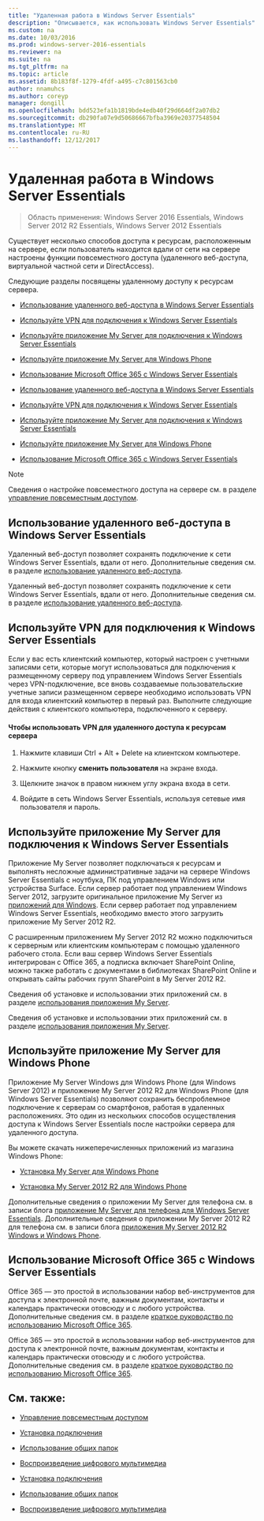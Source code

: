 ```yaml
---
title: "Удаленная работа в Windows Server Essentials"
description: "Описывается, как использовать Windows Server Essentials"
ms.custom: na
ms.date: 10/03/2016
ms.prod: windows-server-2016-essentials
ms.reviewer: na
ms.suite: na
ms.tgt_pltfrm: na
ms.topic: article
ms.assetid: 8b183f8f-1279-4fdf-a495-c7c801563cb0
author: nnamuhcs
ms.author: coreyp
manager: dongill
ms.openlocfilehash: bdd523efa1b1819bde4edb40f29d664df2a07db2
ms.sourcegitcommit: db290fa07e9d50686667bfba3969e20377548504
ms.translationtype: MT
ms.contentlocale: ru-RU
ms.lasthandoff: 12/12/2017
---
```

# <a name="work-remotely-in-windows-server-essentials"></a>Удаленная работа в Windows Server Essentials

>Область применения: Windows Server 2016 Essentials, Windows Server 2012 R2 Essentials, Windows Server 2012 Essentials
  
 Существует несколько способов доступа к ресурсам, расположенным на сервере, если пользователь находится вдали от сети на сервере настроены функции повсеместного доступа (удаленного веб-доступа, виртуальной частной сети и DirectAccess).  
  
 Следующие разделы посвящены удаленному доступу к ресурсам сервера.  
  

-   [Использование удаленного веб-доступа в Windows Server Essentials](Work-Remotely-in-Windows-Server-Essentials.md#BKMA_RWA)  
  
-   [Используйте VPN для подключения к Windows Server Essentials](Work-Remotely-in-Windows-Server-Essentials.md#BKMK_3)  
  
-   [Используйте приложение My Server для подключения к Windows Server Essentials](Work-Remotely-in-Windows-Server-Essentials.md#BKMK_App)  
  
-   [Используйте приложение My Server для Windows Phone](Work-Remotely-in-Windows-Server-Essentials.md#BKMK_2)  
  
-   [Использование Microsoft Office 365 с Windows Server Essentials](Work-Remotely-in-Windows-Server-Essentials.md#BKMK_O365)  

-   [Использование удаленного веб-доступа в Windows Server Essentials](../use/Work-Remotely-in-Windows-Server-Essentials.md#BKMA_RWA)  
  
-   [Используйте VPN для подключения к Windows Server Essentials](../use/Work-Remotely-in-Windows-Server-Essentials.md#BKMK_3)  
  
-   [Используйте приложение My Server для подключения к Windows Server Essentials](../use/Work-Remotely-in-Windows-Server-Essentials.md#BKMK_App)  
  
-   [Используйте приложение My Server для Windows Phone](../use/Work-Remotely-in-Windows-Server-Essentials.md#BKMK_2)  
  
-   [Использование Microsoft Office 365 с Windows Server Essentials](../use/Work-Remotely-in-Windows-Server-Essentials.md#BKMK_O365)  

  
> [!NOTE]
>  Сведения о настройке повсеместного доступа на сервере см. в разделе [управление повсеместным доступом](../manage/Manage-Anywhere-Access-in-Windows-Server-Essentials.md).  
  
##  <a name="BKMA_RWA"></a>Использование удаленного веб-доступа в Windows Server Essentials  

 Удаленный веб-доступ позволяет сохранять подключение к сети Windows Server Essentials, вдали от него. Дополнительные сведения см. в разделе [использование удаленного веб-доступа](Use-Remote-Web-Access-in-Windows-Server-Essentials.md).  

 Удаленный веб-доступ позволяет сохранять подключение к сети Windows Server Essentials, вдали от него. Дополнительные сведения см. в разделе [использование удаленного веб-доступа](../use/Use-Remote-Web-Access-in-Windows-Server-Essentials.md).  

  
##  <a name="BKMK_3"></a>Используйте VPN для подключения к Windows Server Essentials  
 Если у вас есть клиентский компьютер, который настроен с учетными записями сети, которые могут использоваться для подключения к размещенному серверу под управлением Windows Server Essentials через VPN-подключение, все вновь создаваемые пользовательские учетные записи размещенном сервере необходимо использовать VPN для входа клиентский компьютер в первый раз. Выполните следующие действия с клиентского компьютера, подключенного к серверу.  
  
#### <a name="to-use-vpn-to-remotely-access-server-resources"></a>Чтобы использовать VPN для удаленного доступа к ресурсам сервера  
  
1.  Нажмите клавиши Ctrl + Alt + Delete на клиентском компьютере.  
  
2.  Нажмите кнопку **сменить пользователя** на экране входа.  
  
3.  Щелкните значок в правом нижнем углу экрана входа в сети.  
  
4.  Войдите в сеть Windows Server Essentials, используя сетевые имя пользователя и пароль.  
  
##  <a name="BKMK_App"></a>Используйте приложение My Server для подключения к Windows Server Essentials  
 Приложение My Server позволяет подключаться к ресурсам и выполнять несложные административные задачи на сервере Windows Server Essentials с ноутбука, ПК под управлением Windows или устройства Surface. Если сервер работает под управлением Windows Server 2012, загрузите оригинальное приложение My Server из [приложений для Windows](https://windows.microsoft.com/windows-8/apps). Если сервер работает под управлением Windows Server Essentials, необходимо вместо этого загрузить приложение My Server 2012 R2.  
  
 С расширенным приложением My Server 2012 R2 можно подключиться к серверным или клиентским компьютерам с помощью удаленного рабочего стола. Если ваш сервер Windows Server Essentials интегрирован с Office 365, а подписка включает SharePoint Online, можно также работать с документами в библиотеках SharePoint Online и открывать сайты рабочих групп SharePoint в My Server 2012 R2.  
  

 Сведения об установке и использовании этих приложений см. в разделе [использования приложения My Server](Use-the-My-Server-App-to-Connect-to-Windows-Server-Essentials.md).  

 Сведения об установке и использовании этих приложений см. в разделе [использования приложения My Server](../use/Use-the-My-Server-App-to-Connect-to-Windows-Server-Essentials.md).  

  
##  <a name="BKMK_2"></a>Используйте приложение My Server для Windows Phone  
 Приложение My Server Windows для Windows Phone (для Windows Server 2012) и приложение My Server 2012 R2 для Windows Phone (для Windows Server Essentials) позволяют сохранить беспроблемное подключение к серверам со смартфонов, работая в удаленных расположениях. Это один из нескольких способов осуществления доступа к Windows Server Essentials после настройки сервера для удаленного доступа.  
  
 Вы можете скачать нижеперечисленных приложений из магазина Windows Phone:  
  
-   [Установка My Server для Windows Phone](http://www.windowsphone.com/store/app/my-server/6c2f98d5-6fcf-4e1d-b8b1-cde62ea1a94a)  
  
-   [Установка My Server 2012 R2 для Windows Phone](http://www.windowsphone.com/store/app/my-server-2012-r2/44f596b5-0477-4096-b96e-ddd6ef64ad6b)  
  
 Дополнительные сведения о приложении My Server для телефона см. в записи блога [приложение My Server для телефона для Windows Server Essentials](http://blogs.technet.com/b/sbs/archive/2012/09/18/my-server-phone-app-for-windows-server-2012-essentials.aspx). Дополнительные сведения о приложении My Server 2012 R2 для телефона см. в записи блога [приложения My Server 2012 R2 Windows и Windows Phone](http://blogs.technet.com/b/sbs/archive/2013/11/19/my-server-2012-r2-windows-and-windows-phone-apps.aspx).  
  
##  <a name="BKMK_O365"></a>Использование Microsoft Office 365 с Windows Server Essentials  

 Office 365 — это простой в использовании набор веб-инструментов для доступа к электронной почте, важным документам, контакты и календарь практически отовсюду и с любого устройства. Дополнительные сведения см. в разделе [краткое руководство по использованию Microsoft Office 365](Quick-Start-Guide-to-Using-Microsoft-Office-365-with-Windows-Server-Essentials.md).  

 Office 365 — это простой в использовании набор веб-инструментов для доступа к электронной почте, важным документам, контакты и календарь практически отовсюду и с любого устройства. Дополнительные сведения см. в разделе [краткое руководство по использованию Microsoft Office 365](../use/Quick-Start-Guide-to-Using-Microsoft-Office-365-with-Windows-Server-Essentials.md).  

  
## <a name="see-also"></a>См. также:  
  
-   [Управление повсеместным доступом](../manage/Manage-Anywhere-Access-in-Windows-Server-Essentials.md)  
  

-   [Установка подключения](Get-Connected-in-Windows-Server-Essentials.md)  
  
-   [Использование общих папок](Use-Shared-Folders-in-Windows-Server-Essentials.md)  
  
-   [Воспроизведение цифрового мультимедиа](Play-Digital-Media-in-Windows-Server-Essentials.md)

-   [Установка подключения](../use/Get-Connected-in-Windows-Server-Essentials.md)  
  
-   [Использование общих папок](../use/Use-Shared-Folders-in-Windows-Server-Essentials.md)  
  
-   [Воспроизведение цифрового мультимедиа](../use/Play-Digital-Media-in-Windows-Server-Essentials.md)

